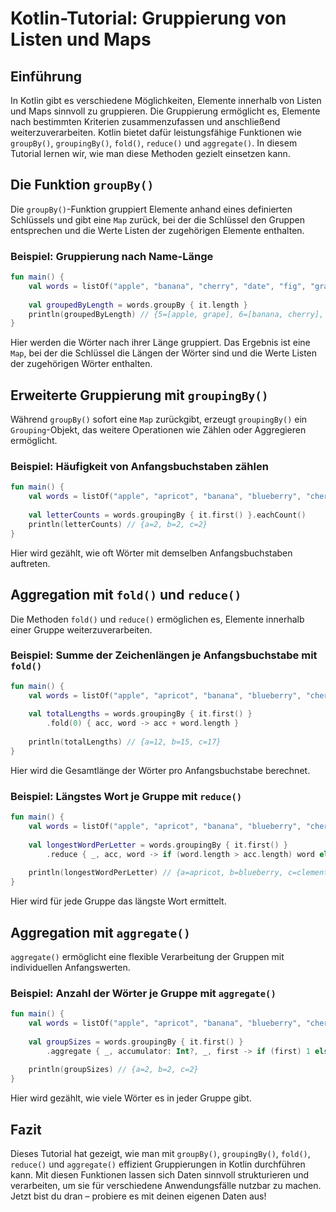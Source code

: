 # Kotlin-Tutorial: Gruppierung von Listen und Maps

## Einführung

In Kotlin gibt es verschiedene Möglichkeiten, Elemente innerhalb von Listen und Maps sinnvoll zu gruppieren. Die Gruppierung ermöglicht es, Elemente nach bestimmten Kriterien zusammenzufassen und anschließend weiterzuverarbeiten. Kotlin bietet dafür leistungsfähige Funktionen wie `groupBy()`, `groupingBy()`, `fold()`, `reduce()` und `aggregate()`. In diesem Tutorial lernen wir, wie man diese Methoden gezielt einsetzen kann.

## Die Funktion `groupBy()`

Die `groupBy()`-Funktion gruppiert Elemente anhand eines definierten Schlüssels und gibt eine `Map` zurück, bei der die Schlüssel den Gruppen entsprechen und die Werte Listen der zugehörigen Elemente enthalten.

### Beispiel: Gruppierung nach Name-Länge

```kotlin
fun main() {
    val words = listOf("apple", "banana", "cherry", "date", "fig", "grape")
    
    val groupedByLength = words.groupBy { it.length }
    println(groupedByLength) // {5=[apple, grape], 6=[banana, cherry], 4=[date, fig]}
}
```

Hier werden die Wörter nach ihrer Länge gruppiert. Das Ergebnis ist eine `Map`, bei der die Schlüssel die Längen der Wörter sind und die Werte Listen der zugehörigen Wörter enthalten.

## Erweiterte Gruppierung mit `groupingBy()`

Während `groupBy()` sofort eine `Map` zurückgibt, erzeugt `groupingBy()` ein `Grouping`-Objekt, das weitere Operationen wie Zählen oder Aggregieren ermöglicht.

### Beispiel: Häufigkeit von Anfangsbuchstaben zählen

```kotlin
fun main() {
    val words = listOf("apple", "apricot", "banana", "blueberry", "cherry", "clementine")
    
    val letterCounts = words.groupingBy { it.first() }.eachCount()
    println(letterCounts) // {a=2, b=2, c=2}
}
```

Hier wird gezählt, wie oft Wörter mit demselben Anfangsbuchstaben auftreten.

## Aggregation mit `fold()` und `reduce()`

Die Methoden `fold()` und `reduce()` ermöglichen es, Elemente innerhalb einer Gruppe weiterzuverarbeiten.

### Beispiel: Summe der Zeichenlängen je Anfangsbuchstabe mit `fold()`

```kotlin
fun main() {
    val words = listOf("apple", "apricot", "banana", "blueberry", "cherry", "clementine")
    
    val totalLengths = words.groupingBy { it.first() }
        .fold(0) { acc, word -> acc + word.length }
    
    println(totalLengths) // {a=12, b=15, c=17}
}
```

Hier wird die Gesamtlänge der Wörter pro Anfangsbuchstabe berechnet.

### Beispiel: Längstes Wort je Gruppe mit `reduce()`

```kotlin
fun main() {
    val words = listOf("apple", "apricot", "banana", "blueberry", "cherry", "clementine")
    
    val longestWordPerLetter = words.groupingBy { it.first() }
        .reduce { _, acc, word -> if (word.length > acc.length) word else acc }
    
    println(longestWordPerLetter) // {a=apricot, b=blueberry, c=clementine}
}
```

Hier wird für jede Gruppe das längste Wort ermittelt.

## Aggregation mit `aggregate()`

`aggregate()` ermöglicht eine flexible Verarbeitung der Gruppen mit individuellen Anfangswerten.

### Beispiel: Anzahl der Wörter je Gruppe mit `aggregate()`

```kotlin
fun main() {
    val words = listOf("apple", "apricot", "banana", "blueberry", "cherry", "clementine")
    
    val groupSizes = words.groupingBy { it.first() }
        .aggregate { _, accumulator: Int?, _, first -> if (first) 1 else accumulator!! + 1 }
    
    println(groupSizes) // {a=2, b=2, c=2}
}
```

Hier wird gezählt, wie viele Wörter es in jeder Gruppe gibt.

## Fazit

Dieses Tutorial hat gezeigt, wie man mit `groupBy()`, `groupingBy()`, `fold()`, `reduce()` und `aggregate()` effizient Gruppierungen in Kotlin durchführen kann. Mit diesen Funktionen lassen sich Daten sinnvoll strukturieren und verarbeiten, um sie für verschiedene Anwendungsfälle nutzbar zu machen. Jetzt bist du dran – probiere es mit deinen eigenen Daten aus!
